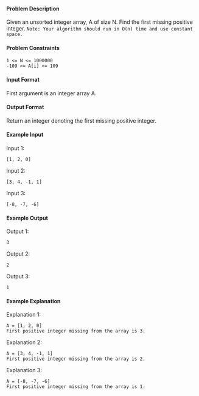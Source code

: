 #### Problem Description
Given an unsorted integer array, A of size N. Find the first missing positive integer.
`Note: Your algorithm should run in O(n) time and use constant space.`


#### Problem Constraints
```
1 <= N <= 1000000
-109 <= A[i] <= 109
```

#### Input Format
First argument is an integer array A.


#### Output Format
Return an integer denoting the first missing positive integer.


#### Example Input
Input 1:
```
[1, 2, 0]
```
Input 2:
```
[3, 4, -1, 1]
```
Input 3:
```
[-8, -7, -6]
```

#### Example Output
Output 1:
```
3
```
Output 2:
```
2
```
Output 3:
```
1
```

#### Example Explanation
Explanation 1:
```
A = [1, 2, 0]
First positive integer missing from the array is 3.
```
Explanation 2:
```
A = [3, 4, -1, 1]
First positive integer missing from the array is 2.
```
Explanation 3:
```
A = [-8, -7, -6]
First positive integer missing from the array is 1.
```
